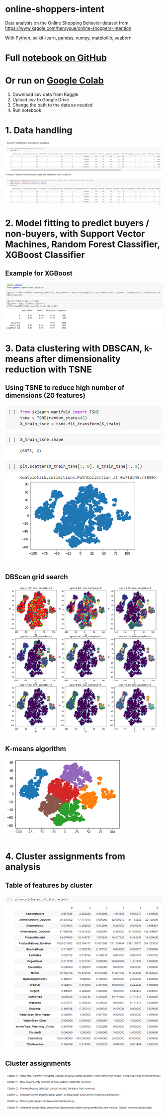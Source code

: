 # online-shoppers-intent

Data analysis on the Online Shopping Behavior dataset from https://www.kaggle.com/henrysue/online-shoppers-intention

With Python, scikit-learn, pandas, numpy, matplotlib, seaborn

# Full [notebook on GitHub](https://github.com/theojl6/online-shoppers-intent/blob/main/Online_Shopping_Behavior_Analysis.ipynb)

# Or run on [Google Colab](https://colab.research.google.com/drive/1JmYUHHaSCO_xjC6BIizninYK-1j8Hroe?usp=sharing)
1. Download csv data from Kaggle
2. Upload csv to Google Drive
3. Change the path to the data as needed
4. Run notebook

# 1. Data handling
![datahandling](images/data_handling.png)

# 2. Model fitting to predict buyers / non-buyers, with Support Vector Machines, Random Forest Classifier, XGBoost Classifier
## Example for XGBoost
![xgboost](images/xgb_classifier_results.png)

# 3. Data clustering with DBSCAN, k-means after dimensionality reduction with TSNE
## Using TSNE to reduce high number of dimensions (20 features)
![tsne](images/tsne.png)
## DBScan grid search
![dbscan](images/dbscan_gridsearch.png)
## K-means algorithm
![kmeans](images/kmeans_clustering.png)

# 4. Cluster assignments from analysis
## Table of features by cluster
![cluster_table](images/cluster_results.png)
## Cluster assignments
![clusters](images/cluster_assignment.png)
